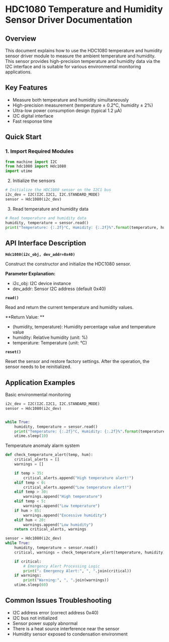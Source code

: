 # HDC1080 Temperature and Humidity Sensor Driver Documentation
## Overview 

This document explains how to use the HDC1080 temperature and humidity sensor driver module to measure the ambient temperature and humidity. This sensor provides high-precision temperature and humidity data via the I2C interface and is suitable for various environmental monitoring applications.
## Key Features 

- Measure both temperature and humidity simultaneously
- High-precision measurement (temperature ± 0.2°C, humidity ± 2%)
- Ultra-low power consumption design (typical 1.2 μA)
- I2C digital interface
- Fast response time

## Quick Start
### 1. Import Required Modules 
```python
from machine import I2C
from hdc1080 import Hdc1080
import utime
```
2. Initialize the sensors 
```python
# Initialize the HDC1080 sensor on the I2C1 bus 
i2c_dev = I2C(I2C.I2C1, I2C.STANDARD_MODE)
sensor = Hdc1080(i2c_dev)
```
3. Read temperature and humidity data 
```python
# Read temperature and humidity data 
humidity, temperature = sensor.read()
print("Temperature: {:.2f}°C, Humidity: {:.2f}%".format(temperature, humidity)) 
```

## API Interface Description 

**`Hdc1080(i2c_obj, dev_addr=0x40)`**


Construct the constructor and initialize the HDC1080 sensor. 

**Parameter Explanation:**


- i2c_obj: I2C device instance
- dev_addr: Sensor I2C address (default 0x40) 

**`read()`**


Read and return the current temperature and humidity values. 

**Return Value: ** 

- (humidity, temperature): Humidity percentage value and temperature value
- humidity: Relative humidity (unit: %)
- temperature: Temperature (unit: °C) 

**`reset()`**


Reset the sensor and restore factory settings. After the operation, the sensor needs to be reinitialized.

## Application Examples 

Basic environmental monitoring 
```python
i2c_dev = I2C(I2C.I2C1, I2C.STANDARD_MODE)
sensor = Hdc1080(i2c_dev)


while True:
    humidity, temperature = sensor.read()
    print("Temperature: {:.2f}°C, Humidity: {:.2f}%".format(temperature, humidity)) 
    utime.sleep(10)
```


Temperature anomaly alarm system 
```python
def check_temperature_alert(temp, hum):
    critical_alerts = []
    warnings = []

    if temp > 35:
        critical_alerts.append("High temperature alert!") 
    elif temp < 0:
        critical_alerts.append("Low temperature alert!") 
    elif temp > 30:
        warnings.append("High temperature") 
    elif temp < 5:
        warnings.append("Low temperature") 
    if hum > 85:
        warnings.append("Excessive humidity") 
    elif hum < 20:
        warnings.append("Low humidity") 
    return critical_alerts, warnings

sensor = Hdc1080(i2c_dev)
while True:
    humidity, temperature = sensor.read()
    critical, warnings = check_temperature_alert(temperature, humidity)

    if critical:
        # Emergency Alert Processing Logic
        print("⚠️ Emergency Alert:", ", ".join(critical)) 
    if warnings:
        print("Warning:", ", ".join(warnings)) 
    utime.sleep(60)
```

## Common Issues Troubleshooting 

- I2C address error (correct address 0x40)
- I2C bus not initialized
- Sensor power supply abnormal
- There is a heat source interference near the sensor
- Humidity sensor exposed to condensation environment